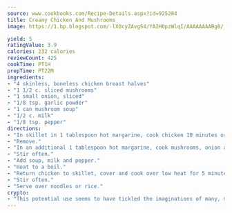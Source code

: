 ```yaml
---
source: www.cookbooks.com/Recipe-Details.aspx?id=925284
title: Creamy Chicken And Mushrooms
image: https://1.bp.blogspot.com/-lXOcyZAvgS4/YA2H0pzWlqI/AAAAAAAABg8/_HX4JI-WmFM0Tz684w_qYjP9vBzksmFNgCLcBGAsYHQ/s219/20.png

yield: 5
ratingValue: 3.9
calories: 232 calories
reviewCount: 425
cookTime: PT1H
prepTime: PT22M
ingredients:
- "4 skinless, boneless chicken breast halves"
- "1 1/2 c. sliced mushrooms"
- "1 small onion, sliced"
- "1/8 tsp. garlic powder"
- "1 can mushroom soup"
- "1/2 c. milk"
- "1/8 tsp. pepper"
directions:
- "In skillet in 1 tablespoon hot margarine, cook chicken 10 minutes or until browned."
- "Remove."
- "In an additional 1 tablespoon hot margarine, cook mushrooms, onion and garlic powder until tender and liquid is evaporated."
- "Stir often."
- "Add soup, milk and pepper."
- "Heat to a boil."
- "Return chicken to skillet, cover and cook over low heat for 5 minutes or until chicken is no longer pink."
- "Stir often."
- "Serve over noodles or rice."
crypto:
- "This potential use seems to have tickled the imaginations of many, many bitcoin fanciers."
---
```

